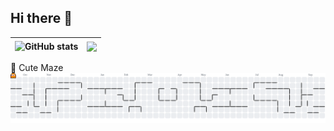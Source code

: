 ## Hi there 👋

<!--
**xiaodongQ/xiaodongQ** is a ✨ _special_ ✨ repository because its `README.md` (this file) appears on your GitHub profile.

Here are some ideas to get you started:

- 🔭 I’m currently working on ...
- 🌱 I’m currently learning ...
- 👯 I’m looking to collaborate on ...
- 🤔 I’m looking for help with ...
- 💬 Ask me about ...
- 📫 How to reach me: ...
- 😄 Pronouns: ...
- ⚡ Fun fact: ...
-->

| <img align="center" src="https://github-readme-stats.vercel.app/api?username=xiaodongQ&show_icons=true&include_all_commits=true&hide_border=true" alt="GitHub stats" /> | <img align="center" src="https://github-readme-stats.vercel.app/api/top-langs/?username=xiaodongQ&layout=compact&exclude_repo=https://github.com/xiaodongQ/xiaodongq.github.io&hide_border=true&langs_count=8&size_weight=0.5&count_weight=0.5&hide=assembly,BitBake,yacc,M4,SmPL,Roff,Objective-C,makefile,cmake,perl,css,html" /> |
| ----------------------------------------------------------------------------------------------------------------------------------------------------------------------------------- | -------------------------------------------------------------------------------------------------------------------------------------------------------------------------------------------------------------------------------------------- |

👾 Cute Maze
<picture>
  <source media="(prefers-color-scheme: light)" srcset="https://raw.githubusercontent.com/xiaodongQ/xiaodongQ/output/pacman-contribution-graph.svg">
  <source media="(prefers-color-scheme: dark)" srcset="https://raw.githubusercontent.com/xiaodongQ/xiaodongQ/output/pacman-contribution-graph-dark.svg">
  <img alt="github contribution grid snake pacman animation" src="https://raw.githubusercontent.com/xiaodongQ/xiaodongQ/output/pacman-contribution-graph.svg">
</picture>

